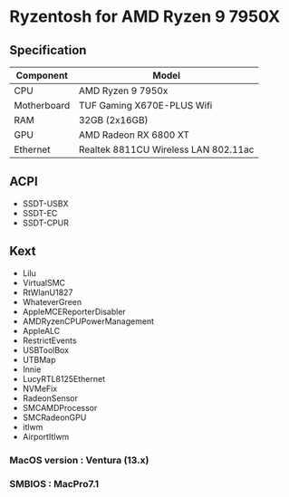 # Ryzentosh for AMD Ryzen 9 7950X

## Specification
|  Component  | Model  |
| ------------ | ------------ |
| CPU  | AMD Ryzen 9 7950x |
| Motherboard | TUF Gaming X670E-PLUS Wifi  |
| RAM  | 32GB (2x16GB)   |
|  GPU  | AMD Radeon RX 6800 XT  |
| Ethernet  | Realtek 8811CU Wireless LAN 802.11ac  |

## ACPI

- SSDT-USBX
- SSDT-EC
- SSDT-CPUR

## Kext

- Lilu
- VirtualSMC
- RtWlanU1827
- WhateverGreen
- AppleMCEReporterDisabler
- AMDRyzenCPUPowerManagement
- AppleALC
- RestrictEvents
- USBToolBox
- UTBMap
- Innie
- LucyRTL8125Ethernet
- NVMeFix
- RadeonSensor
- SMCAMDProcessor
- SMCRadeonGPU
- itlwm
- AirportItlwm

### MacOS version : Ventura (13.x)
### SMBIOS : MacPro7.1

